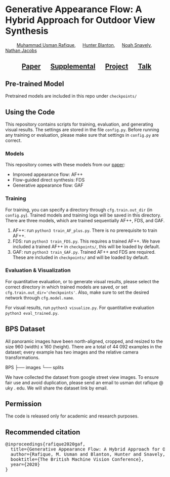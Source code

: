 # Generative Appearance Flow: A Hybrid Approach for Outdoor View Synthesis
&emsp; &emsp; [Muhammad Usman Rafique](http://urafique.com), &emsp; [Hunter Blanton](https://hblanton.github.io/), &emsp; [Noah Snavely](http://www.cs.cornell.edu/~snavely/), &emsp; [Nathan Jacobs](https://jacobsn.github.io/)

##  &emsp; &emsp; [Paper](https://www.bmvc2020-conference.com/assets/papers/0055.pdf) &emsp;  [Supplemental](https://www.bmvc2020-conference.com/assets/supp/0055_supp.zip) &emsp;      [Project](http://urafique.com/gaf/) &emsp;  [Talk](https://www.bmvc2020-conference.com/conference/papers/paper_0055.html)


## Pre-trained Model
Pretrained models are included in this repo under `checkpoints/`

## Using the Code
This repository contains scripts for training, evaluation, and generating visual results. The settings are stored in the file `config.py`. Before running any training or evaluation, please make sure that settings in `config.py` are correct. 

### Models
This repository comes with these models from our [paper]((https://www.bmvc2020-conference.com/assets/papers/0055.pdf)):
- Improved appearance flow: AF++
- Flow-guided direct synthesis: FDS
- Generative appearance flow: GAF

### Training
For training, you can specify a directory through `cfg.train.out_dir` (in `config.py`). Trained models and training logs will be saved in this directory. There are three models, which are trained sequentially AF++, FDS, and GAF.
1. AF++: run `python3 train_AF_plus.py`. There is no prerequisite to train AF++.
2. FDS: run `python3 train_FDS.py`. This requires a trained AF++. We have included a trained AF++ in `checkpoints/`, this will be loaded by default.
3. GAF: run `python3 train_GAF.py`. Trained AF++ and FDS are required. These are included in `checkpoints/` and will be loaded by default.

### Evaluation & Visualization
For quantitative evaluation, or to generate visual results, please select the correct directory in which trained models are saved, or set `cfg.train.out_dir='checkpoints'`. Also, make sure to set the desired network through `cfg.model.name`.

For visual results, run `python3 visualize.py`. For quantitative evaluation `python3 eval_trained.py`.

## BPS Dataset
All panoramic images have been north-aligned, cropped, and resized to the size 960 (width) x 160 (height). There are a total of 44 092 examples in the dataset; every example has two images and the relative camera transformations. 

BPS
├── images 
└── splits

We have collected the dataset from google street view images. To ensure fair use and avoid duplication, please send an email to usman dot rafique @ uky . edu. We will share the dataset link by email. 

## Permission
The code is released only for academic and research purposes.

## Recommended citation
<pre>
@inproceedings{rafique2020gaf,
  title={Generative Appearance Flow: A Hybrid Approach for Outdoor View Synthesis},
  author={Rafique, M. Usman and Blanton, Hunter and Snavely, Noah and Jacobs, Nathan},
  booktitle={The British Machine Vision Conference},
  year={2020}
}
</pre>
